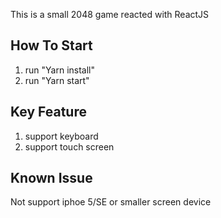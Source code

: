 This is a small 2048 game reacted with ReactJS

## How To Start
1. run "Yarn install"
2. run "Yarn start"

## Key Feature
1. support keyboard
2. support touch screen

## Known Issue
Not support iphoe 5/SE or smaller screen device

